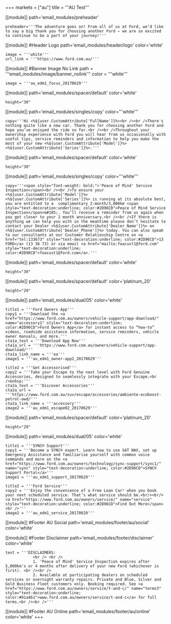 +++
markets = ["au"]
title = '''AU Test'''

[[module]]
path='email_modules/preheader'

	preheader='''The adventure goes on! From all of us at Ford, we’d like to say a big thank you for choosing another Ford – we are so excited to continue to be a part of your journey!'''

[[module]] #Header Logo
path='email_modules/header/logo'
color='white'

	image = '''white'''
	url_link = '''https://www.ford.com.au/'''


[[module]] #Banner Image No Link
path = '''email_modules/image/banner_nolink'''
color = '''white'''

	image = '''au_edm1_focus_20170629'''
[[module]]
path='email_modules/spacer/default'
color='white'

	height="30"
    
[[module]]
path='email_modules/singles/copy'
color='''white'''

	copy='''Hi <%${user.CustomAttribute['FullName']}%><br /><br />There's nothing quite like a new car. Thank you for choosing another Ford and hope you’ve enjoyed the ride so far.<br /><br />Throughout your ownership experience with Ford you will hear from us occasionally with useful tips, service reminders and information to help you make the most of your new <%${user.CustomAttribute['Model']}%> <%${user.CustomAttribute['Series']}%>.'''

[[module]]
path='email_modules/spacer/default'
color='white'

	height="30"
    
[[module]]
path='email_modules/singles/copy'
color='''white'''

	copy='''<span style="font-weight: bold;">'Peace of Mind' Service Inspection</span><br /><br />To ensure your <%${user.CustomAttribute['Model']}%> <%${user.CustomAttribute['Series']}%> is running at its absolute best, you are entitled to a  complimentary 2-month/3,000km <span style="text-decoration:underline; color:#2D96CD">Peace of Mind Service Inspection</span>&#185;. You’ll receive a reminder from us again when you get closer to your 2 month anniversary.<br /><br />If there is anything we can help you with in the meantime please don’t hesitate to contact your Dealer <%${user.CustomAttribute['Dealer_Name']}%> on <%${user.CustomAttribute['Dealer_Phone']}%> today. You can also speak to our consultants at our Customer Relationship Centre on <a href="tel:133673" style="text-decoration:underline; color:#2D96CD">13 FORD</a> (13 36 73) or via email <a href="mailto:foacust1@ford.com" style="text-decoration:underline; color:#2D96CD">foacust1@ford.com</a>.''' 
    
[[module]]
path='email_modules/spacer/default'
color='white'

	height="30"
    
[[module]]
path='email_modules/spacer/default'
color='platinum_20'

	height="20"

[[module]]
path='email_modules/dual/05'
color='white'

	title1 = '''Ford Owners App'''
	copy1 = '''Download the <a href="https://www.ford.com.au/owners/vehicle-support/app-download/" name="accessory1" style="text-decoration:underline; color:#2D96CD">Ford Owners App</a> for instant access to “how-to” videos, roadside assistance information, service reminders, vehicle owner manuals, and more.'''
	cta1a_text = '''Download App Now'''
	cta1a_url = '''https://www.ford.com.au/owners/vehicle-support/app-download/'''
	cta1a_link_name = '''oa'''
	image1 = '''au_edm1_owner-app2_20170629'''

	title2 = '''Get Accessorised'''
	copy2 = '''Take your Escape to the next level with Ford Genuine Accessories, designed to seamlessly integrate with your Escape.<br />&nbsp;'''
	cta2a_text = '''Discover Accessories'''
	cta2a_url = '''https://www.ford.com.au/suv/escape/accessories/ambiente-ecoboost-petrol-awd/'''
	cta2a_link_name = '''accessory'''
	image2 = '''au_edm1_escape02_20170629'''

[[module]]
path='email_modules/spacer/default'
color='platinum_20'

	height="20"

[[module]]
path='email_modules/dual/05'
color='white'

	title1 = '''SYNC® Support'''
	copy1 = '''Become a SYNC® expert. Learn how to use SAT NAV, set up Emergency Assistance and familiarise yourself with common voice commands and more on the <a href="https://www.ford.com.au/owners/technology/sync-support/sync1/" name="sync" style="text-decoration:underline; color:#2D96CD">SYNC® Support Portal</a>'''
	image1 = '''au_edm1_support_20170629'''

	title2 = '''Ford Service'''
	copy2 = '''Enjoy the convenience of a Free Loan Car² when you book your next scheduled service. That’s what service should be.<br/><br/><a href="https://www.ford.com.au/owners/service/" name="service" style="text-decoration:underline; color:#2D96CD">Find Out More</span><br />'''
	image2 = '''au_edm1_service_20170629'''

[[module]] #Footer AU Social
path='email_modules/footer/au/social'
color='white'

[[module]] #Footer Disclaimer
path='email_modules/footer/disclaimer'
color='white'

	text = '''DISCLAIMERS:
				<br /> <br />
                1. 'Peace of Mind' Service Inspection expires after 5,000km's or 4 months after delivery of your new Ford (whichever is first). <br /><br />
                2. Available at participating dealers on scheduled services or overnight warranty repairs. Private and Blue, Silver and Gold Business Fleet customers only. Booking required. See <a href="https://www.ford.com.au/owners/service/t-and-c/" name="terms3" style="text-decoration:underline; color:#91a4b1">www.ford.com.au/owners/service/t-and-c</a> for full terms.<br /><br />'''
                
[[module]] #Footer AU Online
path='email_modules/footer/au/online'
color='white'
+++
